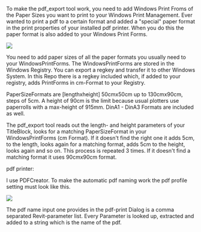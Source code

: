 
To make the pdf_export tool work, you need to add Windows Print Froms of the Paper Sizes you want to print
to your Windows Print Management. 
Ever wanted to print a pdf to a certain format and added a "special" paper format in the print properties of your installed pdf printer. 
When you do this the paper format is also added to your Windows Print Forms. 

![](https://github.com/tillbaum/pytiba/blob/master/pytiba%20documentation/pdf_export/PrintManagementForms.png)

You need to add paper sizes of all the paper formats you usually need to your WindowsPrintForms. 
The WindowsPrintForms are stored in the Windows Registry. You can export a regkey and transfer it to other Windows System. 
In this Repo there is a regkey included which, if added to your registry, adds PrintForms in cm-Format to your Registry. 

PaperSizeFormats are [lengthxheight] 50cmx50cm up to 130cmx90cm, steps of 5cm. A height of 90cm is the limit because usual plotters use paperrolls with a max-height of 915mm. DinA1 - DinA3 Formats are included as well.

The pdf_export tool reads out the length- and height parameters of your TitleBlock, looks for a matching PaperSizeFormat in your WindowsPrintForms (cm Format). 
If it doesn't find the right one it adds 5cm, to the length,
looks again for a matching format, adds 5cm to the height, looks again and so on. This process is repeated 3 times. 
If it doesn't find a matching format it uses 90cmx90cm format.

pdf printer: 

I use PDFCreator. To make the automatic pdf naming work the pdf profile setting must look like this. 

![](https://github.com/tillbaum/pytiba/blob/master/pytiba%20documentation/pdf_export/PDFCreator%20ProfileSettings.png)

The pdf name input one provides in the pdf-print Dialog is a comma separated Revit-parameter list. 
Every Parameter is looked up, extracted and added to a string which is the name of the pdf. 
